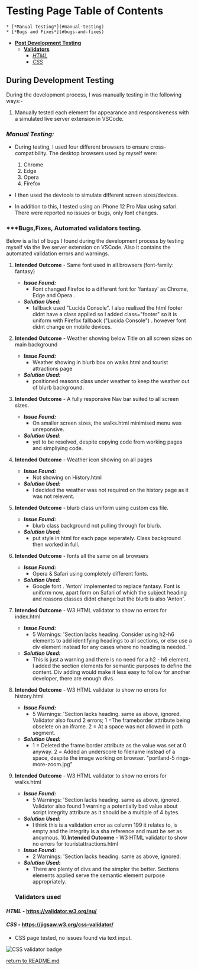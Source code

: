 # Testing Page Table of Contents

    * [*Manual Testing*](#manual-testing)
    * [*Bugs and Fixes*](#bugs-and-fixes)
* [**Post Development Testing**](#post-development-testing)
  * [**Validators**](#validators)
      * [*HTML*](#html---httpsvalidatorw3orgnu)
      * [*CSS*](#css---httpsjigsaww3orgcss-validator)

## **During Development Testing**
During the development process, I was manually testing in the following ways:-

1. Manually tested each element for appearance and responsiveness with a simulated live server extension in VSCode.
 
### ***Manual Testing:***
* During testing, I used four different browsers to ensure cross-compatibility. The desktop browsers used by myself were:

  1. Chrome
  2. Edge
  3. Opera
  4. Firefox

* I then used the devtools to simulate different screen sizes/devices.
* In addition to this, I tested using an iPhone 12 Pro Max using safari. There were reported no issues or bugs, only font changes.

### ***Bugs,Fixes, Automated validators testing.

Below is a list of bugs I found during the development process by testing myself via the live server extension on VSCode. Also it contains the automated validation errors and warnings.

1. **Intended Outcome** - Same font used in all browsers (font-family: fantasy)
    * ***Issue Found:*** 
        * Font changed Firefox to a different font for 'fantasy' as Chrome, Edge and Opera .
    * ***Solution Used:*** 
        * fallback used "Lucida Console". I also realised the html footer didnt have a class applied so I added class="footer" so it is uniform with Firefox fallback ("Lucida Console") . however font didnt change on mobile devices.
2. **Intended Outcome** - Weather showing below Title on all screen sizes on main background 
    * ***Issue Found:*** 
        * Weather showing in blurb box on walks.html and tourist attractions page
    * ***Solution Used:***    
        * positioned reasons class under weather to keep the weather out of blurb background.
3. **Intended Outcome** - A fully responsive Nav bar suited to all screen sizes.
    * ***Issue Found:*** 
        * On smaller screen sizes, the walks.html minimised menu was unreponsive.
    * ***Solution Used***:
        *   yet to be resolved, despite copying code from working pages and simpliying code. 
4. **Intended Outcome** - Weather icon showing on all pages
    * ***Issue Found:*** 
        * Not showing on History.html
    * ***Solution Used:*** 
        * I decided the weather was not required on the history page as it was not relevent.
5. **Intended Outcome** - blurb class uniform using custom css file.
    * ***Issue Found:*** 
        * blurb class background not pulling through for blurb.
    * ***Solution Used:***
        * put style in html for each page seperately. Class background then worked in full.
6. **Intended Outcome** - fonts all the same on all browsers
    * ***Issue Found:***
        * Opera & Safari using completely different fonts.
    * ***Solution Used:***
        * Google font . 'Anton' implemented to replace fantasy.  Font is uniform now, apart form on Safari of which the subject heading and reasons classes didnt change but the blurb is also 'Anton'. 
7. **Intended Outcome** - W3 HTML validator to show no errors for index.html
    * ***Issue Found:***
        * 5 Warnings: 'Section lacks heading. Consider using h2-h6 elements to add identifying headings to all sections, or else use a div element instead for any cases where no heading is needed.   '
    * ***Solution Used:***
        * This is just a warning and there is no need for a h2 - h6 element.  I added the section elements for semantic purposes to define the content.  Div adding would make it less easy to follow for another developer, there are enough divs.
8. **Intended Outcome** - W3 HTML validator to show no errors for history.html
    * ***Issue Found:***
        * 5 Warnings: 'Section lacks heading. same as above, ignored.  Validator also found 2 errors; 1 =The frameborder attribute being obselete on an iframe. 2 = At a space was not allowed in path segment.  
    * ***Solution Used:***
        * 1 = Deleted the frame border attribute as the value was set at 0 anyway. 2 = Added an underscore to filename instead of a space, despite the image working on browser. "portland-5 rings-more-zoom.jpg"    
9. **Intended Outcome** - W3 HTML validator to show no errors for walks.html
    * ***Issue Found:***
        * 5 Warnings: 'Section lacks heading. same as above, ignored.  Validator also found 1 warning a potentially bad value about script integrity attribute as it should be a multiple of 4 bytes.
    * ***Solution Used:***
        * I think this is a validation error as column 199 it relates to, is empty and the integrity is a sha reference and must be set as anoymous.
10.**Intended Outcome** - W3 HTML validator to show no errors for touristattractions.html
    * ***Issue Found:***
        * 2 Warnings: 'Section lacks heading. same as above, ignored. 
    * ***Solution Used:***
        *  There are plenty of divs and the simpler the better.  Sections elements applied serve the semantic element purpose appropriately.

    ### **Validators used**

#### ***HTML*** - https://validator.w3.org/nu/

#### ***CSS*** - https://jigsaw.w3.org/css-validator/

* CSS page tested, no issues found via text input.

![CSS validator badge](https://jigsaw.w3.org/css-validator/images/vcss)


[return to README.md](README.md)